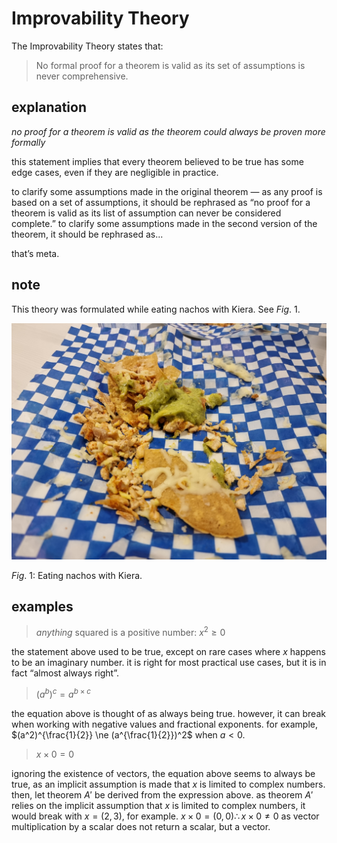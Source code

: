 # Improvability Theory

The Improvability Theory states that:

> No formal proof for a theorem is valid as its set of assumptions is never comprehensive.
> 

## explanation

*no proof for a theorem is valid as the theorem could always be proven more formally*

this statement implies that every theorem believed to be true has some edge cases, even if they are negligible in practice.

to clarify some assumptions made in the original theorem — as any proof is based on a set of assumptions, it should be rephrased as “no proof for a theorem is valid as its list of assumption can never be considered complete.” to clarify some assumptions made in the second version of the theorem, it should be rephrased as...

that’s meta.

## note

This theory was formulated while eating nachos with Kiera. See $Fig.\ 1$.

![20211219_215504.jpg](Improvability%20Theory%2002414acc557d471f8d08deb95c015223/20211219_215504.jpg)

$Fig.\ 1$: Eating nachos with Kiera.

## examples

> *anything* squared is a positive number: $x^2 \ge 0$
> 

the statement above used to be true, except on rare cases where $x$ happens to be an imaginary number. it is right for most practical use cases, but it is in fact “almost always right”.

> $(a^b)^c = a^{b \times c}$
> 

the equation above is thought of as always being true. however, it can break when working with negative values and fractional exponents. for example, $(a^2)^{\frac{1}{2}}  \ne (a^{\frac{1}{2}})^2$ when $a < 0$.

> $x \times 0 = 0$
> 

ignoring the existence of vectors, the equation above seems to always be true, as an implicit assumption is made that $x$ is limited to complex numbers. then, let theorem $A'$ be derived from the expression above. as theorem $A'$ relies on the implicit assumption that $x$ is limited to complex numbers, it would break with $x = (2, 3)$, for example. $x \times 0 = (0, 0) \therefore x \times 0 \ne 0$ as vector multiplication by a scalar does not return a scalar, but a vector.